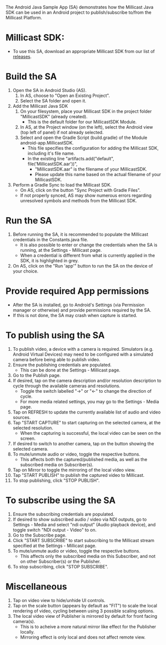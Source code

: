The Android Java Sample App (SA) demonstrates how the Millicast Java SDK can be used in an Android project to publish/subscribe to/from the Millicast Platform.

# Millicast SDK:
- To use this SA, download an appropriate Millicast SDK from our list of [releases](https://github.com/millicast/millicast-native-sdk/releases).

# Build the SA
1. Open the SA in Android Studio (AS).
    1. In AS, choose to "Open an Existing Project".
    1. Select the SA folder and open it.
1. Add the Millicast Java SDK
    1. On your filesystem, place your Millicast SDK in the project folder "MillicastSDK" (already created).
        - This is the default folder for our MillicastSDK Module.
    1. In AS, at the Project window (on the left), select the Android view (top left of panel) if not already selected.
    1. Select and open the Gradle Script (build.gradle) of the Module android-app.MillicastSDK.
        - This file specifies the configuration for adding the Millicast SDK, including it's file name.
        - In the existing line "artifacts.add("default", file('MillicastSDK.aar'))",
            - "MillicastSDK.aar" is the filename of your MillicastSDK.
            - Please update this name based on the actual filename of your MillicastSDK.
1. Perform a Gradle Sync to load the Millicast SDK.
    - On AS, click on the button "Sync Project with Gradle Files".
    - If not properly synced, AS may show numerous errors regarding unresolved symbols and methods from the Millicast SDK.

# Run the SA
1. Before running the SA, it is recommended to populate the Millicast credentials in the Constants.java file.
    - It is also possible to enter or change the credentials when the SA is running, at the Settings - Millicast page.
    - When a credential is different from what is currently applied in the SDK, it is highlighted in grey.
1. On AS, click on the "Run 'app'" button to run the SA on the device of your choice.

# Provide required App permissions
- After the SA is installed, go to Android's Settings (via Permission manager or otherwise) and provide permissions required by the SA.
- If this is not done, the SA may crash when capture is started.

# To publish using the SA
1. To publish video, a device with a camera is required. Simulators (e.g. Android Virtual Devices) may need to be configured with a simulated camera before being able to publish video.
1. Ensure the publishing credentials are populated.
    - This can be done at the Settings - Millicast page.
1. Go to the Publish page.
1. If desired, tap on the camera description and/or resolution description to cycle through the available cameras and resolutions.
    - Toggle the switch labelled "->" or "<-" to change the direction of cycle.
    - For more media related settings, you may go to the Settings - Media page.
1. Tap on REFRESH to update the currently available list of audio and video sources.
1. Tap "START CAPTURE" to start capturing on the selected camera, at the selected resolution.
    - When the capturing is successful, the local video can be seen on the screen.
1. If desired to switch to another camera, tap on the button showing the selected camera.
1. To mute/unmute audio or video, toggle the respective buttons.
    - This affects both the captured/published media, as well as the subscribed media on Subscriber(s).
1. Tap on Mirror to toggle the mirroring of the local video view.
1. Tap "START PUBLISH" to publish the captured video to Millicast.
1. To stop publishing, click "STOP PUBLISH".

# To subscribe using the SA
1. Ensure the subscribing credentials are populated.
1. If desired to show subscribed audio / video via NDI outputs, go to Settings - Media and select "ndi output" (Audio playback device), and toggle switch "NDI output - Video" to on.
1. Go to the Subscribe page.
1. Click "START SUBSCRIBE" to start subscribing to the Millicast stream specified at the Settings - Millicast page.
1. To mute/unmute audio or video, toggle the respective buttons.
    - This affects only the subscribed media on this Subscriber, and not on other Subscriber(s) or the Publisher.
1. To stop subscribing, click "STOP SUBSCRIBE".

# Miscellaneous
1. Tap on video view to hide/unhide UI controls.
1. Tap on the scale button (appears by default as "FIT") to scale the local rendering of video, cycling between using 3 possible scaling options.
1. The local video view of Publisher is mirrored by default for front facing camera(s).
    - This is to acheive a more natural mirror like effect for the Publisher locally.
    - Mirroring effect is only local and does not affect remote view.
